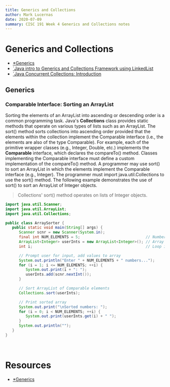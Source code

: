 ```yaml
---
title: Generics and Collections
author: Mark Lucernas
date: 2020-07-09
summary: CISC 191 Week 4 Generics and Collections notes
---
```



# Generics and Collections

  - [*Generics](file:../../../../../../../files/summer-2020/CISC-191/week-4/generics.ppt)
  - [`Java intro to Generics and Collections Framework using LinkedList](https://www.youtube.com/watch?v=0OXZuxe_TVk)
  - [`Java Concurrent Collections: Introduction](https://www.youtube.com/watch?v=8GviG6nSSTA)


## Generics

### Comparable Interface: Sorting an ArrayList

Sorting the elements of an ArrayList into ascending or descending order is a
common programming task. Java's **Collections** class provides static methods
that operate on various types of lists such as an ArrayList. The sort() method
sorts collections into ascending order provided that the elements within the
collection implement the Comparable interface (i.e., the elements are also of
the type Comparable). For example, each of the primitive wrapper classes (e.g.,
Integer, Double, etc.) implements the **Comparable** interface, which declares
the compareTo() method. Classes implementing the Comparable interface must
define a custom implementation of the compareTo() method. A programmer may use
sort() to sort an ArrayList in which the elements implement the Comparable
interface (e.g., Integer). The programmer must import java.util.Collections to
use the sort() method. The following example demonstrates the use of sort() to
sort an ArrayList of Integer objects.

> Collections' sort() method operates on lists of Integer objects.

```java
import java.util.Scanner;
import java.util.ArrayList;
import java.util.Collections;

public class ArraySorter {
   public static void main(String[] args) {
      Scanner scnr = new Scanner(System.in);
      final int NUM_ELEMENTS = 5;                             // Number of items in array
      ArrayList<Integer> userInts = new ArrayList<Integer>(); // Array of user defined values
      int i;                                                  // Loop index

      // Prompt user for input, add values to array
      System.out.println("Enter " + NUM_ELEMENTS + " numbers...");
      for (i = 1; i <= NUM_ELEMENTS; ++i) {
         System.out.print(i + ": ");
         userInts.add(scnr.nextInt());
      }

      // Sort ArrayList of Comparable elements
      Collections.sort(userInts);

      // Print sorted array
      System.out.print("\nSorted numbers: ");
      for (i = 0; i < NUM_ELEMENTS; ++i) {
         System.out.print(userInts.get(i) + " ");
      }
      System.out.println("");
   }
}
```


<br>

# Resources

  - [*Generics](file:../../../../../../../files/summer-2020/CISC-191/week-4/generics.ppt)

